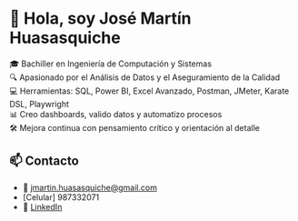 # 👋 Hola, soy José Martín Huasasquiche

🎓 Bachiller en Ingeniería de Computación y Sistemas  
🔍 Apasionado por el Análisis de Datos y el Aseguramiento de la Calidad  
💻 Herramientas: SQL, Power BI, Excel Avanzado, Postman, JMeter, Karate DSL, Playwright  
📊 Creo dashboards, valido datos y automatizo procesos  
🛠️ Mejora continua con pensamiento crítico y orientación al detalle

## 📫 Contacto

- 📧 jmartin.huasasquiche@gmail.com
- [Celular] 987332071
- 💼 [LinkedIn](https://linkedin.com/in/josem-huasasquiche-analisisybasededatos)
